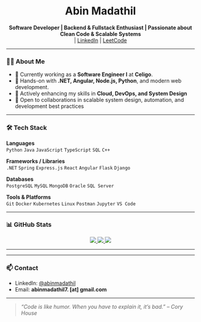 <h1 align="center">Abin Madathil</h1>
<p align="center">
  <strong>Software Developer | Backend & Fullstack Enthusiast | Passionate about Clean Code & Scalable Systems</strong><br>
  <a href="https://abinmadathil.com/" target="_blank"></a> |
  <a href="https://www.linkedin.com/in/abinmadathil/" target="_blank">LinkedIn</a> |
  <a href="https://leetcode.com/abin_madathil/" target="_blank">LeetCode</a>
</p>

---

### 🧑‍💻 About Me

- 💼 Currently working as a **Software Engineer I** at **Celigo**.
- 🚀 Hands-on with **.NET, Angular, Node.js, Python**, and modern web development.
- 🧠 Actively enhancing my skills in **Cloud, DevOps, and System Design**
- 🤝 Open to collaborations in scalable system design, automation, and development best practices

---

### 🛠️ Tech Stack

**Languages**  
`Python` `Java` `JavaScript` `TypeScript` `SQL` `C++`

**Frameworks / Libraries**  
`.NET` `Spring` `Express.js` `React` `Angular` `Flask` `Django`

**Databases**  
`PostgreSQL` `MySQL` `MongoDB` `Oracle` `SQL Server`

**Tools & Platforms**  
`Git` `Docker` `Kubernetes` `Linux` `Postman`  `Jupyter` `VS Code`

---

### 📊 GitHub Stats

<p align="center">
  <a href="https://abinmadathil.netlify.app/" target="_blank">
    <img src="https://img.shields.io/badge/Portfolio-000?style=for-the-badge&logo=About.me&logoColor=white" />
  </a>
  <a href="https://www.linkedin.com/in/abinmadathil/" target="_blank">
    <img src="https://img.shields.io/badge/LinkedIn-0A66C2?style=for-the-badge&logo=linkedin&logoColor=white" />
  </a>
  <a href="https://leetcode.com/abin_madathil/" target="_blank">
    <img src="https://img.shields.io/badge/LeetCode-FFA116?style=for-the-badge&logo=LeetCode&logoColor=black" />
  </a>
</p>

---

---

### 📫 Contact

- LinkedIn: [@abinmadathil](https://www.linkedin.com/in/abinmadathil/)
- Email: **abinmadathil7. [at] gmail.com**

---

> _“Code is like humor. When you have to explain it, it’s bad.” – Cory House_
